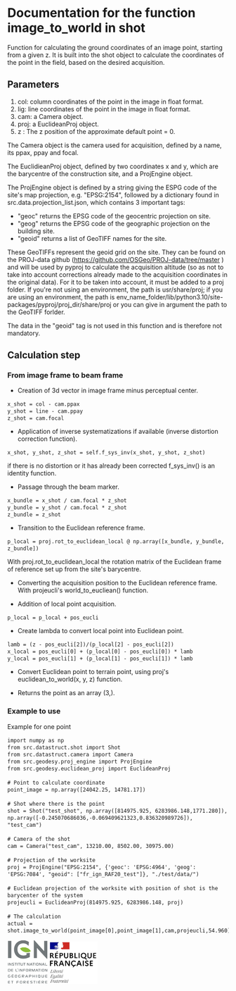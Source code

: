 # Documentation for the function image_to_world in shot

Function for calculating the ground coordinates of an image point, starting from a given z.
It is built into the shot object to calculate the coordinates of the point in the field, based on the desired acquisition.

## Parameters

1. col: column coordinates of the point in the image in float format.
2. lig: line coordinates of the point in the image in float format.
3. cam: a Camera object.
4. proj: a EuclideanProj object.
5. z : The z position of the approximate default point = 0.

The Camera object is the camera used for acquisition, defined by a name, its ppax, ppay and focal.

The EuclidieanProj object, defined by two coordinates x and y, which are the barycentre of the construction site, and a ProjEngine object.

The ProjEngine object is defined by a string giving the ESPG code of the site's map projection, e.g. "EPSG:2154", followed by a dictionary found in src.data.projection_list.json, which contains 3 important tags:
 * "geoc" returns the EPSG code of the geocentric projection on site.
 * "geog" returns the EPSG code of the geographic projection on the building site.
 * "geoid" returns a list of GeoTIFF names for the site.

These GeoTIFFs represent the geoid grid on the site. They can be found on the PROJ-data github (https://github.com/OSGeo/PROJ-data/tree/master ) and will be used by pyproj to calculate the acquisition altitude (so as not to take into account corrections already made to the acquisition coordinates in the original data). For it to be taken into account, it must be added to a proj folder. If you're not using an environment, the path is usr/share/proj; if you are using an environment, the path is env_name_folder/lib/python3.10/site-packages/pyproj/proj_dir/share/proj or you can give in argument the path to the GeoTIFF forlder.

The data in the "geoid" tag is not used in this function and is therefore not mandatory.

## Calculation step

### From image frame to beam frame

* Creation of 3d vector in image frame minus perceptual center.
```
x_shot = col - cam.ppax
y_shot = line - cam.ppay
z_shot = cam.focal
```

* Application of inverse systematizations if available (inverse distortion correction function).
```
x_shot, y_shot, z_shot = self.f_sys_inv(x_shot, y_shot, z_shot)
```
if there is no distortion or it has already been corrected f_sys_inv() is an identity function.

* Passage through the beam marker.
```
x_bundle = x_shot / cam.focal * z_shot
y_bundle = y_shot / cam.focal * z_shot
z_bundle = z_shot
```

* Transition to the Euclidean reference frame.
```
p_local = proj.rot_to_euclidean_local @ np.array([x_bundle, y_bundle, z_bundle])
```
With proj.rot_to_euclidean_local the rotation matrix of the Euclidean frame of reference set up from the site's barycentre.

* Converting the acquisition position to the Euclidean reference frame. With projeucli's world_to_eucliean() function.

* Addition of local point acquisition.
```
p_local = p_local + pos_eucli
```

* Create lambda to convert local point into Euclidean point.
```
lamb = (z - pos_eucli[2])/(p_local[2] - pos_eucli[2])
x_local = pos_eucli[0] + (p_local[0] - pos_eucli[0]) * lamb
y_local = pos_eucli[1] + (p_local[1] - pos_eucli[1]) * lamb
```

* Convert Euclidean point to terrain point, using proj's euclidean_to_world(x, y, z) function.

* Returns the point as an array (3,).

### Example to use

Example for one point 
```
import numpy as np
from src.datastruct.shot import Shot
from src.datastruct.camera import Camera
from src.geodesy.proj_engine import ProjEngine
from src.geodesy.euclidean_proj import EuclideanProj

# Point to calculate coordinate 
point_image = np.array([24042.25, 14781.17])

# Shot where there is the point
shot = Shot("test_shot", np.array([814975.925, 6283986.148,1771.280]), np.array([-0.245070686036,-0.069409621323,0.836320989726]), "test_cam")

# Camera of the shot
cam = Camera("test_cam", 13210.00, 8502.00, 30975.00)

# Projection of the worksite
proj = ProjEngine("EPSG:2154", {'geoc': 'EPSG:4964', 'geog': 'EPSG:7084', "geoid": ["fr_ign_RAF20_test"]}, "./test/data/")

# Euclidean projection of the worksite with position of shot is the barycenter of the system
projeucli = EuclideanProj(814975.925, 6283986.148, proj)

# The calculation
actual = shot.image_to_world(point_image[0],point_image[1],cam,projeucli,54.960)
```

![logo ign](../logo/logo_ign.png) ![logo fr](../logo/Republique_Francaise_Logo.png)